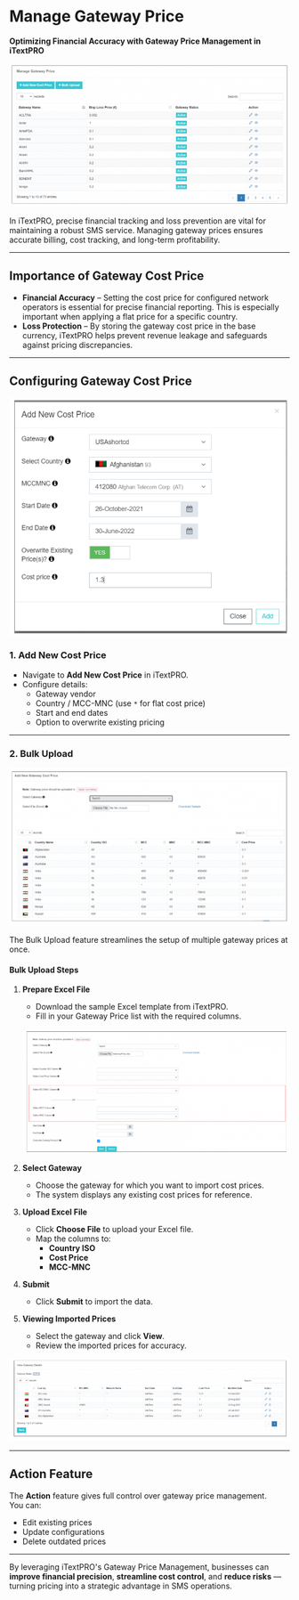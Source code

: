 # Manage Gateway Price

**Optimizing Financial Accuracy with Gateway Price Management in iTextPRO**

![Manage Gateway Price Overview](images/managegateway1.png)

In iTextPRO, precise financial tracking and loss prevention are vital for maintaining a robust SMS service. Managing gateway prices ensures accurate billing, cost tracking, and long-term profitability.

---

## Importance of Gateway Cost Price

- **Financial Accuracy** – Setting the cost price for configured network operators is essential for precise financial reporting. This is especially important when applying a flat price for a specific country.
- **Loss Protection** – By storing the gateway cost price in the base currency, iTextPRO helps prevent revenue leakage and safeguards against pricing discrepancies.

---

## Configuring Gateway Cost Price

![Configure Gateway Cost Price](images/managegateway2.png)

### 1. Add New Cost Price
- Navigate to **Add New Cost Price** in iTextPRO.
- Configure details:
  - Gateway vendor
  - Country / MCC-MNC (use `*` for flat cost price)
  - Start and end dates
  - Option to overwrite existing pricing

---

### 2. Bulk Upload

![Bulk Upload](images/managegateway3.png)

The Bulk Upload feature streamlines the setup of multiple gateway prices at once.

#### Bulk Upload Steps

1. **Prepare Excel File**  
   - Download the sample Excel template from iTextPRO.  
   - Fill in your Gateway Price list with the required columns.

   ![Prepare Excel File](images/managegateway4.png)

2. **Select Gateway**  
   - Choose the gateway for which you want to import cost prices.  
   - The system displays any existing cost prices for reference.

3. **Upload Excel File**  
   - Click **Choose File** to upload your Excel file.  
   - Map the columns to:
     - **Country ISO**
     - **Cost Price**
     - **MCC-MNC**

4. **Submit**  
   - Click **Submit** to import the data.

5. **Viewing Imported Prices**  
   - Select the gateway and click **View**.  
   - Review the imported prices for accuracy.

![View Imported Prices](images/managegateway5.png)

---

## Action Feature

The **Action** feature gives full control over gateway price management.  
You can:
- Edit existing prices  
- Update configurations  
- Delete outdated prices  

---

By leveraging iTextPRO's Gateway Price Management, businesses can **improve financial precision**, **streamline cost control**, and **reduce risks** — turning pricing into a strategic advantage in SMS operations.
